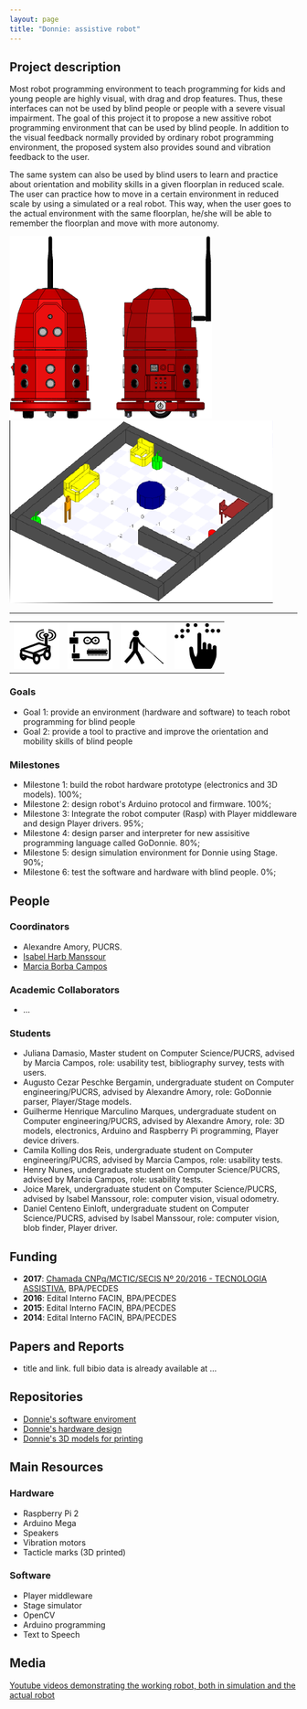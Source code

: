 ```yaml
---
layout: page
title: "Donnie: assistive robot"
---
```


## Project description

Most robot programming environment to teach programming for kids and young people are highly visual, 
with drag and drop features. Thus, these interfaces can not be used by blind people or people with a 
severe visual impairment. The goal of this project it to propose a new assitive robot programming 
environment that can be used by blind people. In addition to the visual feedback normally provided by 
ordinary robot programming environment, the proposed system also provides sound and vibration feedback 
to the user.

The same system can also be used by blind users to learn and practice about orientation and mobility 
skills in a given floorplan in reduced scale. The user can practice how to move in a certain environment 
in reduced scale by using a simulated or a real robot. This way, when the user goes to the actual environment 
with the same floorplan, he/she will be able to remember the floorplan and move with more autonomy. 

![Donnie 3D model](../images/projects/donnie/model.png "Donnie 3D model")   
![Stage simulation environment of a floorplan](../images/projects/donnie/stage-env.png "Stage simulation environment of a floorplan")

---

| | | | |
| --- | --- | --- | --- |
| ![land robot](../images/icons/land-robot.png "land robot") |  ![electronics](../images/icons/electronics.png "electronics") | ![Assistive app for blind people](../images/icons/blind.png "Assistive app for blind people") | ![Braille content ](../images/icons/braille.png "Braille content") |



### Goals

 - Goal 1: provide an environment (hardware and software) to teach robot programming for blind people
 - Goal 2: provide a tool to practive and improve the orientation and mobility skills of blind people

### Milestones

 - Milestone 1: build the robot hardware prototype (electronics and 3D models). 100%;
 - Milestone 2: design robot's Arduino protocol and firmware. 100%;
 - Milestone 3: Integrate the robot computer (Rasp) with Player middleware and design Player drivers. 95%;
 - Milestone 4: design parser and interpreter for new assisitive programming language called GoDonnie. 80%;
 - Milestone 5: design simulation environment for Donnie using Stage. 90%;
 - Milestone 6: test the software and hardware with blind people. 0%;

## People

### Coordinators

 - Alexandre Amory, PUCRS.
 - [Isabel Harb Manssour](http://lattes.cnpq.br/4904489502853690)
 - [Marcia Borba Campos](http://lattes.cnpq.br/3266082770151361)

### Academic Collaborators

 - ...

### Students

 - Juliana Damasio, Master student on Computer Science/PUCRS, advised by Marcia Campos, role: usability test, bibliography survey, tests with users.
 - Augusto Cezar Peschke Bergamin, undergraduate student on Computer engineering/PUCRS, advised by Alexandre Amory, role: GoDonnie parser, Player/Stage models.
 - Guilherme Henrique Marculino Marques, undergraduate student on Computer engineering/PUCRS, advised by Alexandre Amory, role: 3D models, electronics, Arduino and Raspberry Pi programming,  Player device drivers.
 - Camila Kolling dos Reis, undergraduate student on Computer engineering/PUCRS, advised by Marcia Campos, role: usability tests.
 - Henry Nunes, undergraduate student on Computer Science/PUCRS, advised by Marcia Campos, role: usability tests.
 - Joice Marek, undergraduate student on Computer Science/PUCRS, advised by Isabel Manssour, role: computer vision, visual odometry.
 - Daniel Centeno Einloft, undergraduate student on Computer Science/PUCRS, advised by Isabel Manssour, role: computer vision, blob finder, Player driver.

## Funding

 - **2017**: [Chamada CNPq/MCTIC/SECIS Nº 20/2016 - TECNOLOGIA ASSISTIVA](http://resultado.cnpq.br/2914092840905117), BPA/PECDES
 - **2016**: Edital Interno FACIN, BPA/PECDES
 - **2015**: Edital Interno FACIN, BPA/PECDES
 - **2014**: Edital Interno FACIN, BPA/PECDES

## Papers and Reports

 - title and link. full bibio data is already available at ...

## Repositories

 - [Donnie's software enviroment](https://github.com/lsa-pucrs/donnie-assistive-robot-sw)
 - [Donnie's hardware design](https://github.com/lsa-pucrs/donnie-assistive-robot-hw)
 - [Donnie's 3D models for printing](https://github.com/lsa-pucrs/donnie-assistive-robot-3d)

## Main Resources

### Hardware
 
 - Raspberry Pi 2
 - Arduino Mega
 - Speakers
 - Vibration motors
 - Tacticle marks (3D printed)

### Software

 - Player middleware
 - Stage simulator
 - OpenCV
 - Arduino programming
 - Text to Speech

## Media 


[Youtube videos demonstrating the working robot, both in simulation and the actual robot](https://youtu.be/BRXAqvGPGmU)



